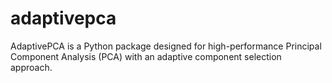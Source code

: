 # adaptivepca
AdaptivePCA is a Python package designed for high-performance Principal Component Analysis (PCA) with an adaptive component selection approach. 
